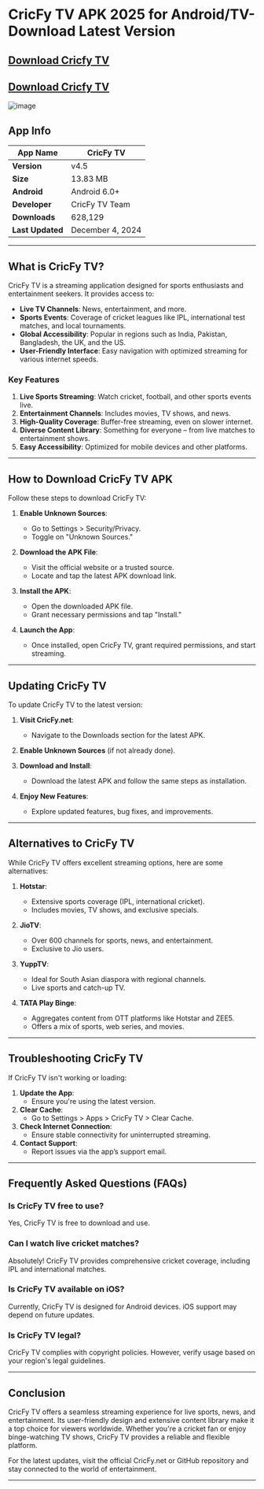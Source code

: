 # CricFy TV APK 2025 for Android/TV- Download Latest Version

## [Download Cricfy TV](https://modmeme.com/cricfy-tv-apk-3/)

## [Download Cricfy TV](https://apkitech.com/)

![image](https://github.com/user-attachments/assets/11ba9392-2eec-43d1-a943-44e7f06533b1)

## App Info
| **App Name**      | CricFy TV                     |
|-------------------|-------------------------------|
| **Version**       | v4.5                          |
| **Size**          | 13.83 MB                      |
| **Android**       | Android 6.0+                  |
| **Developer**     | CricFy TV Team                |
| **Downloads**     | 628,129                       |
| **Last Updated**  | December 4, 2024             |

---

## What is CricFy TV?
CricFy TV is a streaming application designed for sports enthusiasts and entertainment seekers. It provides access to:

- **Live TV Channels**: News, entertainment, and more.
- **Sports Events**: Coverage of cricket leagues like IPL, international test matches, and local tournaments.
- **Global Accessibility**: Popular in regions such as India, Pakistan, Bangladesh, the UK, and the US.
- **User-Friendly Interface**: Easy navigation with optimized streaming for various internet speeds.

### Key Features
1. **Live Sports Streaming**: Watch cricket, football, and other sports events live.
2. **Entertainment Channels**: Includes movies, TV shows, and news.
3. **High-Quality Coverage**: Buffer-free streaming, even on slower internet.
4. **Diverse Content Library**: Something for everyone – from live matches to entertainment shows.
5. **Easy Accessibility**: Optimized for mobile devices and other platforms.

---

## How to Download CricFy TV APK
Follow these steps to download CricFy TV:

1. **Enable Unknown Sources**:
   - Go to Settings > Security/Privacy.
   - Toggle on "Unknown Sources."

2. **Download the APK File**:
   - Visit the official website or a trusted source.
   - Locate and tap the latest APK download link.

3. **Install the APK**:
   - Open the downloaded APK file.
   - Grant necessary permissions and tap "Install."

4. **Launch the App**:
   - Once installed, open CricFy TV, grant required permissions, and start streaming.

---

## Updating CricFy TV
To update CricFy TV to the latest version:

1. **Visit CricFy.net**:
   - Navigate to the Downloads section for the latest APK.

2. **Enable Unknown Sources** (if not already done).
3. **Download and Install**:
   - Download the latest APK and follow the same steps as installation.
4. **Enjoy New Features**:
   - Explore updated features, bug fixes, and improvements.

---

## Alternatives to CricFy TV
While CricFy TV offers excellent streaming options, here are some alternatives:

1. **Hotstar**:
   - Extensive sports coverage (IPL, international cricket).
   - Includes movies, TV shows, and exclusive specials.

2. **JioTV**:
   - Over 600 channels for sports, news, and entertainment.
   - Exclusive to Jio users.

3. **YuppTV**:
   - Ideal for South Asian diaspora with regional channels.
   - Live sports and catch-up TV.

4. **TATA Play Binge**:
   - Aggregates content from OTT platforms like Hotstar and ZEE5.
   - Offers a mix of sports, web series, and movies.

---

## Troubleshooting CricFy TV
If CricFy TV isn't working or loading:

1. **Update the App**:
   - Ensure you're using the latest version.
2. **Clear Cache**:
   - Go to Settings > Apps > CricFy TV > Clear Cache.
3. **Check Internet Connection**:
   - Ensure stable connectivity for uninterrupted streaming.
4. **Contact Support**:
   - Report issues via the app’s support email.

---

## Frequently Asked Questions (FAQs)

### Is CricFy TV free to use?
Yes, CricFy TV is free to download and use.

### Can I watch live cricket matches?
Absolutely! CricFy TV provides comprehensive cricket coverage, including IPL and international matches.

### Is CricFy TV available on iOS?
Currently, CricFy TV is designed for Android devices. iOS support may depend on future updates.

### Is CricFy TV legal?
CricFy TV complies with copyright policies. However, verify usage based on your region's legal guidelines.

---

## Conclusion
CricFy TV offers a seamless streaming experience for live sports, news, and entertainment. Its user-friendly design and extensive content library make it a top choice for viewers worldwide. Whether you're a cricket fan or enjoy binge-watching TV shows, CricFy TV provides a reliable and flexible platform.

For the latest updates, visit the official CricFy.net or GitHub repository and stay connected to the world of entertainment.

---
